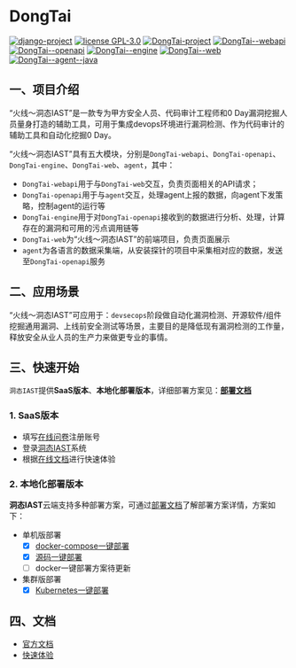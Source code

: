 # DongTai
[![django-project](https://img.shields.io/badge/django%20versions-3.0.3-blue)](https://www.djangoproject.com/)
[![license GPL-3.0](https://img.shields.io/github/license/HXSecurity/DongTai-agent-java)](https://github.com/HXSecurity/DongTai-agent-java/blob/main/LICENSE)
[![DongTai-project](https://img.shields.io/badge/DongTai%20versions-beta-green)](https://github.com/HXSecurity/DongTai)
[![DongTai--webapi](https://img.shields.io/badge/DongTai--webapi-v1.0.0-lightgrey)](https://github.com/HXSecurity/DongTai-webapi)
[![DongTai--openapi](https://img.shields.io/badge/DongTai--openapi-v1.0.0-lightgrey)](https://github.com/HXSecurity/DongTai-openapi)
[![DongTai--engine](https://img.shields.io/badge/DongTai--engine-v1.0.0-lightgrey)](https://github.com/HXSecurity/DongTai-engine)
[![DongTai--web](https://img.shields.io/badge/DongTai--web-v1.0.0-lightgrey)](https://github.com/HXSecurity/DongTai-web)
[![DongTai--agent--java](https://img.shields.io/badge/DongTai----agent--java-v1.0.0-lightgrey)](https://github.com/HXSecurity/DongTai-agent-java)

## 一、项目介绍

“火线～洞态IAST”是一款专为甲方安全人员、代码审计工程师和0 Day漏洞挖掘人员量身打造的辅助工具，可用于集成devops环境进行漏洞检测、作为代码审计的辅助工具和自动化挖掘0 Day。

“火线～洞态IAST”具有五大模块，分别是`DongTai-webapi`、`DongTai-openapi`、`DongTai-engine`、`DongTai-web`、`agent`，其中：
- `DongTai-webapi`用于与`DongTai-web`交互，负责页面相关的API请求；
- `DongTai-openapi`用于与`agent`交互，处理agent上报的数据，向agent下发策略，控制agent的运行等
- `DongTai-engine`用于对`DongTai-openapi`接收到的数据进行分析、处理，计算存在的漏洞和可用的污点调用链等
- `DongTai-web`为“火线～洞态IAST”的前端项目，负责页面展示
- `agent`为各语言的数据采集端，从安装探针的项目中采集相对应的数据，发送至`DongTai-openapi`服务

## 二、应用场景
“火线～洞态IAST”可应用于：`devsecops`阶段做自动化漏洞检测、开源软件/组件挖掘通用漏洞、上线前安全测试等场景，主要目的是降低现有漏洞检测的工作量，释放安全从业人员的生产力来做更专业的事情。

## 三、快速开始
`洞态IAST`提供**SaaS版本**、**本地化部署版本**，详细部署方案见：[**部署文档**](https://github.com/HXSecurity/dongtai-deploy)

### 1. SaaS版本
  - 填写[在线问卷](https://wj.qq.com/s2/8269653/6ff2/)注册账号
  - 登录[洞态IAST](https://iast.huoxian.cn/login)系统
  - 根据[在线文档](https://hxsecurity.github.io/DongTaiDoc/#/doc/tutorial/quickstart?id=%e5%9c%a8%e7%ba%bf%e9%9d%b6%e5%9c%ba-%e5%bf%ab%e9%80%9f%e4%bd%93%e9%aa%8ciast)进行快速体验

### 2. 本地化部署版本

**洞态IAST**云端支持多种部署方案，可通过[部署文档](https://github.com/HXSecurity/dongtai-deploy)了解部署方案详情，方案如下：

- 单机版部署
  - [x] [docker-compose一键部署](https://github.com/HXSecurity/dongtai-deploy/tree/main/docker-compose)
  - [x] [源码一键部署](https://github.com/HXSecurity/dongtai-deploy#3-%E6%BA%90%E7%A0%81%E4%B8%80%E9%94%AE%E9%83%A8%E7%BD%B2)
  - [ ] docker一键部署方案待更新
- 集群版部署
  - [x] [Kubernetes一键部署](https://github.com/HXSecurity/dongtai-deploy/tree/main/kubernetes)

## 四、文档
- [官方文档](https://hxsecurity.github.io/DongTaiDoc/#/doc/tutorial/quickstart)
- [快速体验](https://iast.huoxian.cn)
